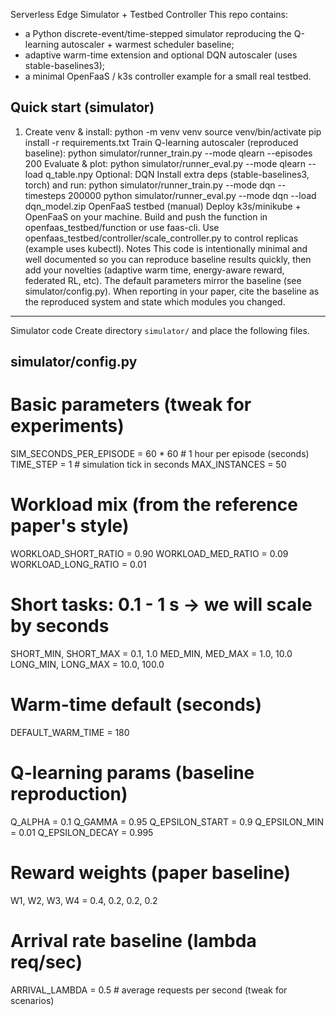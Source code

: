 Serverless Edge Simulator + Testbed Controller
This repo contains:

- a Python discrete-event/time-stepped simulator reproducing the Q-learning autoscaler + warmest
  scheduler baseline;
- adaptive warm-time extension and optional DQN autoscaler (uses stable-baselines3);
- a minimal OpenFaaS / k3s controller example for a small real testbed.

## Quick start (simulator)

1. Create venv & install:
   python -m venv venv
   source venv/bin/activate
   pip install -r requirements.txt
   Train Q-learning autoscaler (reproduced baseline):
   python simulator/runner_train.py --mode qlearn --episodes 200
   Evaluate & plot:
   python simulator/runner_eval.py --mode qlearn --load q_table.npy
   Optional: DQN
   Install extra deps (stable-baselines3, torch) and run:
   python simulator/runner_train.py --mode dqn --timesteps 200000
   python simulator/runner_eval.py --mode dqn --load dqn_model.zip
   OpenFaaS testbed (manual)
   Deploy k3s/minikube + OpenFaaS on your machine.
   Build and push the function in openfaas_testbed/function or use faas-cli.
   Use openfaas_testbed/controller/scale_controller.py to control replicas (example uses kubectl).
   Notes
   This code is intentionally minimal and well documented so you can reproduce baseline results quickly,
   then add your novelties (adaptive warm time, energy-aware reward, federated RL, etc).
   The default parameters mirror the baseline (see simulator/config.py). When reporting in your paper, cite
   the baseline as the reproduced system and state which modules you changed.

---

Simulator code
Create directory `simulator/` and place the following files.

## simulator/config.py

# Basic parameters (tweak for experiments)

SIM_SECONDS_PER_EPISODE = 60 \* 60 # 1 hour per episode (seconds)
TIME_STEP = 1 # simulation tick in seconds
MAX_INSTANCES = 50

# Workload mix (from the reference paper's style)

WORKLOAD_SHORT_RATIO = 0.90
WORKLOAD_MED_RATIO = 0.09
WORKLOAD_LONG_RATIO = 0.01

# Short tasks: 0.1 - 1 s -> we will scale by seconds

SHORT_MIN, SHORT_MAX = 0.1, 1.0
MED_MIN, MED_MAX = 1.0, 10.0
LONG_MIN, LONG_MAX = 10.0, 100.0

# Warm-time default (seconds)

DEFAULT_WARM_TIME = 180

# Q-learning params (baseline reproduction)

Q_ALPHA = 0.1
Q_GAMMA = 0.95
Q_EPSILON_START = 0.9
Q_EPSILON_MIN = 0.01
Q_EPSILON_DECAY = 0.995

# Reward weights (paper baseline)

W1, W2, W3, W4 = 0.4, 0.2, 0.2, 0.2

# Arrival rate baseline (lambda req/sec)

ARRIVAL_LAMBDA = 0.5 # average requests per second (tweak for scenarios)
